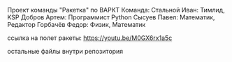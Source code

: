 Проект команды "Ракетка" по ВАРКТ
Команда:
Стальной Иван: Тимлид, KSP
Добров Артем: Программист Python
Сысуев Павел: Математик, Редактор
Горбачёв Федор: Физик, Математик

ссылка на полет ракеты: https://youtu.be/M0GX6rx1a5c

остальные файлы внутри репозитория
